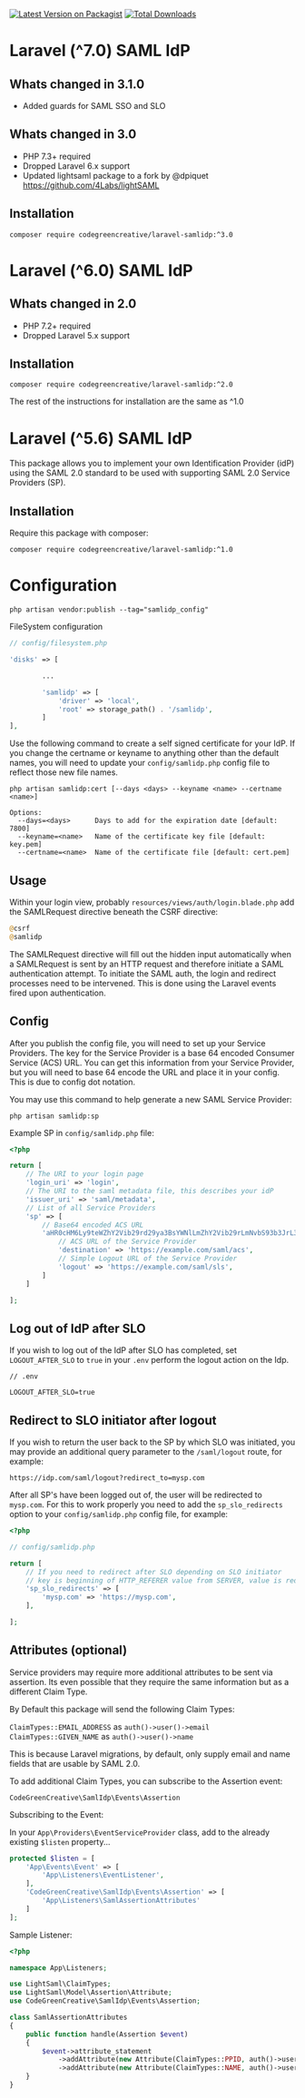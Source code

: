 [![Latest Version on Packagist](https://img.shields.io/packagist/v/codegreencreative/laravel-samlidp.svg?style=flat-square)](https://packagist.org/packages/codegreencreative/laravel-samlidp)
[![Total Downloads](https://img.shields.io/packagist/dt/codegreencreative/laravel-samlidp.svg?style=flat-square)](https://packagist.org/packages/codegreencreative/laravel-samlidp)

# Laravel (^7.0) SAML IdP

## Whats changed in 3.1.0

- Added guards for SAML SSO and SLO

## Whats changed in 3.0

- PHP 7.3+ required
- Dropped Laravel 6.x support
- Updated lightsaml package to a fork by @dpiquet https://github.com/4Labs/lightSAML

## Installation

```shell
composer require codegreencreative/laravel-samlidp:^3.0
```

# Laravel (^6.0) SAML IdP

## Whats changed in 2.0

- PHP 7.2+ required
- Dropped Laravel 5.x support

## Installation

```shell
composer require codegreencreative/laravel-samlidp:^2.0
```

The rest of the instructions for installation are the same as ^1.0

# Laravel (^5.6) SAML IdP

This package allows you to implement your own Identification Provider (idP) using the SAML 2.0 standard to be used with supporting SAML 2.0 Service Providers (SP).

## Installation

Require this package with composer:

```shell
composer require codegreencreative/laravel-samlidp:^1.0
```

# Configuration

```shell
php artisan vendor:publish --tag="samlidp_config"
```

FileSystem configuration

```php
// config/filesystem.php

'disks' => [

        ...

        'samlidp' => [
            'driver' => 'local',
            'root' => storage_path() . '/samlidp',
        ]
],
```

Use the following command to create a self signed certificate for your IdP. If you change the certname or keyname to anything other than the default names, you will need to update your `config/samlidp.php` config file to reflect those new file names.

```shell
php artisan samlidp:cert [--days <days> --keyname <name> --certname <name>]
```

```shell
Options:
  --days=<days>      Days to add for the expiration date [default: 7800]
  --keyname=<name>   Name of the certificate key file [default: key.pem]
  --certname=<name>  Name of the certificate file [default: cert.pem]
```

## Usage

Within your login view, probably `resources/views/auth/login.blade.php` add the SAMLRequest directive beneath the CSRF directive:

```php
@csrf
@samlidp
```

The SAMLRequest directive will fill out the hidden input automatically when a SAMLRequest is sent by an HTTP request and therefore initiate a SAML authentication attempt. To initiate the SAML auth, the login and redirect processes need to be intervened. This is done using the Laravel events fired upon authentication.

## Config

After you publish the config file, you will need to set up your Service Providers. The key for the Service Provider is a base 64 encoded Consumer Service (ACS) URL. You can get this information from your Service Provider, but you will need to base 64 encode the URL and place it in your config. This is due to config dot notation.

You may use this command to help generate a new SAML Service Provider:

```shell
php artisan samlidp:sp
```

Example SP in `config/samlidp.php` file:

```php
<?php

return [
    // The URI to your login page
    'login_uri' => 'login',
    // The URI to the saml metadata file, this describes your idP
    'issuer_uri' => 'saml/metadata',
    // List of all Service Providers
    'sp' => [
        // Base64 encoded ACS URL
        'aHR0cHM6Ly9teWZhY2Vib29rd29ya3BsYWNlLmZhY2Vib29rLmNvbS93b3JrL3NhbWwucGhw' => [
            // ACS URL of the Service Provider
            'destination' => 'https://example.com/saml/acs',
            // Simple Logout URL of the Service Provider
            'logout' => 'https://example.com/saml/sls',
        ]
    ]

];
```

## Log out of IdP after SLO

If you wish to log out of the IdP after SLO has completed, set `LOGOUT_AFTER_SLO` to `true` in your `.env` perform the logout action on the Idp.

```
// .env

LOGOUT_AFTER_SLO=true
```

## Redirect to SLO initiator after logout

If you wish to return the user back to the SP by which SLO was initiated, you may provide an additional query parameter to the `/saml/logout` route, for example:

```
https://idp.com/saml/logout?redirect_to=mysp.com
```

After all SP's have been logged out of, the user will be redirected to `mysp.com`. For this to work properly you need to add the `sp_slo_redirects` option to your `config/samlidp.php` config file, for example:

```php
<?php

// config/samlidp.php

return [
    // If you need to redirect after SLO depending on SLO initiator
    // key is beginning of HTTP_REFERER value from SERVER, value is redirect path
    'sp_slo_redirects' => [
        'mysp.com' => 'https://mysp.com',
    ],

];
```

## Attributes (optional)

Service providers may require more additional attributes to be sent via assertion. Its even possible that they require the same information but as a different Claim Type.

By Default this package will send the following Claim Types:

`ClaimTypes::EMAIL_ADDRESS` as `auth()->user()->email`
`ClaimTypes::GIVEN_NAME` as `auth()->user()->name`

This is because Laravel migrations, by default, only supply email and name fields that are usable by SAML 2.0.

To add additional Claim Types, you can subscribe to the Assertion event:

`CodeGreenCreative\SamlIdp\Events\Assertion`

Subscribing to the Event:

In your `App\Providers\EventServiceProvider` class, add to the already existing `$listen` property...

```php
protected $listen = [
    'App\Events\Event' => [
        'App\Listeners\EventListener',
    ],
    'CodeGreenCreative\SamlIdp\Events\Assertion' => [
        'App\Listeners\SamlAssertionAttributes'
    ]
];
```

Sample Listener:

```php
<?php

namespace App\Listeners;

use LightSaml\ClaimTypes;
use LightSaml\Model\Assertion\Attribute;
use CodeGreenCreative\SamlIdp\Events\Assertion;

class SamlAssertionAttributes
{
    public function handle(Assertion $event)
    {
        $event->attribute_statement
            ->addAttribute(new Attribute(ClaimTypes::PPID, auth()->user()->id))
            ->addAttribute(new Attribute(ClaimTypes::NAME, auth()->user()->name));
    }
}

```
